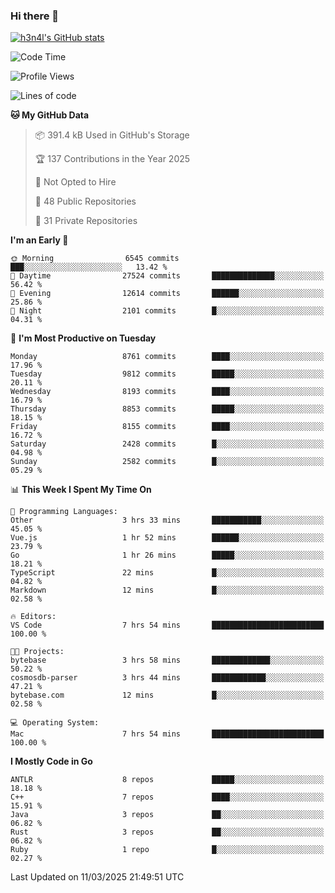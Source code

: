 ### Hi there 👋

[![h3n4l's GitHub stats](https://github-readme-stats.vercel.app/api?username=h3n4l&count_private=true&show_icons=true&theme=radical)](https://github.com/h3n4l/github-readme-stats)

<!--START_SECTION:waka-->
![Code Time](http://img.shields.io/badge/Code%20Time-2%2C089%20hrs%2016%20mins-blue)

![Profile Views](http://img.shields.io/badge/Profile%20Views-0-blue)

![Lines of code](https://img.shields.io/badge/From%20Hello%20World%20I%27ve%20Written-18.4%20million%20lines%20of%20code-blue)

**🐱 My GitHub Data** 

> 📦 391.4 kB Used in GitHub's Storage 
 > 
> 🏆 137 Contributions in the Year 2025
 > 
> 🚫 Not Opted to Hire
 > 
> 📜 48 Public Repositories 
 > 
> 🔑 31 Private Repositories 
 > 
**I'm an Early 🐤** 

```text
🌞 Morning                6545 commits        ███░░░░░░░░░░░░░░░░░░░░░░   13.42 % 
🌆 Daytime                27524 commits       ██████████████░░░░░░░░░░░   56.42 % 
🌃 Evening                12614 commits       ██████░░░░░░░░░░░░░░░░░░░   25.86 % 
🌙 Night                  2101 commits        █░░░░░░░░░░░░░░░░░░░░░░░░   04.31 % 
```
📅 **I'm Most Productive on Tuesday** 

```text
Monday                   8761 commits        ████░░░░░░░░░░░░░░░░░░░░░   17.96 % 
Tuesday                  9812 commits        █████░░░░░░░░░░░░░░░░░░░░   20.11 % 
Wednesday                8193 commits        ████░░░░░░░░░░░░░░░░░░░░░   16.79 % 
Thursday                 8853 commits        █████░░░░░░░░░░░░░░░░░░░░   18.15 % 
Friday                   8155 commits        ████░░░░░░░░░░░░░░░░░░░░░   16.72 % 
Saturday                 2428 commits        █░░░░░░░░░░░░░░░░░░░░░░░░   04.98 % 
Sunday                   2582 commits        █░░░░░░░░░░░░░░░░░░░░░░░░   05.29 % 
```


📊 **This Week I Spent My Time On** 

```text
💬 Programming Languages: 
Other                    3 hrs 33 mins       ███████████░░░░░░░░░░░░░░   45.05 % 
Vue.js                   1 hr 52 mins        ██████░░░░░░░░░░░░░░░░░░░   23.79 % 
Go                       1 hr 26 mins        █████░░░░░░░░░░░░░░░░░░░░   18.21 % 
TypeScript               22 mins             █░░░░░░░░░░░░░░░░░░░░░░░░   04.82 % 
Markdown                 12 mins             █░░░░░░░░░░░░░░░░░░░░░░░░   02.58 % 

🔥 Editors: 
VS Code                  7 hrs 54 mins       █████████████████████████   100.00 % 

🐱‍💻 Projects: 
bytebase                 3 hrs 58 mins       █████████████░░░░░░░░░░░░   50.22 % 
cosmosdb-parser          3 hrs 44 mins       ████████████░░░░░░░░░░░░░   47.21 % 
bytebase.com             12 mins             █░░░░░░░░░░░░░░░░░░░░░░░░   02.58 % 

💻 Operating System: 
Mac                      7 hrs 54 mins       █████████████████████████   100.00 % 
```

**I Mostly Code in Go** 

```text
ANTLR                    8 repos             █████░░░░░░░░░░░░░░░░░░░░   18.18 % 
C++                      7 repos             ████░░░░░░░░░░░░░░░░░░░░░   15.91 % 
Java                     3 repos             ██░░░░░░░░░░░░░░░░░░░░░░░   06.82 % 
Rust                     3 repos             ██░░░░░░░░░░░░░░░░░░░░░░░   06.82 % 
Ruby                     1 repo              █░░░░░░░░░░░░░░░░░░░░░░░░   02.27 % 
```




 Last Updated on 11/03/2025 21:49:51 UTC
<!--END_SECTION:waka-->

